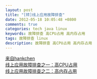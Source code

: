```yaml
---
layout: post
title: "[转]线上应用故障排查"
date: 2012-05-18 10:05:48 +0800
comments: true
categories: tech java linux
keywords: 故障排查 高CPU占用 高内存占用
tags: 故障排查 linux
description: 故障排查 高CPU占用 高内存占用
---
```

<a href="http://www.blogjava.net/hankchen/archive/2012/05/09/377738.html" target="_blank">来自hankchen</a>  
<a href="http://www.blogjava.net/hankchen/archive/2012/05/09/377735.html" target="_blank">线上应用故障排查之一：高CPU占用</a>  
<a href="http://www.blogjava.net/hankchen/archive/2012/05/09/377736.html" target="_blank">线上应用故障排查之二：高内存占用</a>  

<!--more-->

